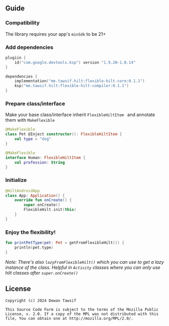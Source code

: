 ## Guide
### Compatibility
The library requires your app's `minSdk` to be 21+

### Add dependencies
```kotlin
plugiin {
    id("com.google.devtools.ksp") version "1.9.20-1.0.14"
}

dependencies {
    implementation("me.tawsif.hilt:flexible-hilt-core:0.1.1")
    ksp("me.tawsif.hilt:flexible-hilt-compiler:0.1.1")
}
```

### Prepare class/interface
Make your base class/interface inherit `FlexibleHiltItem ` and annotate them with `MakeFlexible`
```kotlin
@MakeFlexible
class Pet @Inject constructor(): FlexibleHiltItem {
    val type = "dog"
}

@MakeFlexible
interface Human: FlexibleHiltItem {
    val profession: String
}
```

### Initialize
```kotlin
@HiltAndroidApp
class App: Application() {
    override fun onCreate() {
        super.onCreate()
        FlexibleHilt.init(this)
    }
}
```

### Enjoy the flexibility!
```kotlin
fun printPetType(pet: Pet = getFromFlexibleHilt()) {
    println(pet.type)
}
```

_Note: There's also `lazyFromFlexibleHilt()` which you can use to get a lazy instance of the class._
_Helpful in `Activity` classes where you can only use hilt classes after `super.onCreate()`_

## License

    Copyright (c) 2024 Dewan Tawsif

    This Source Code Form is subject to the terms of the Mozilla Public
    License, v. 2.0. If a copy of the MPL was not distributed with this
    file, You can obtain one at http://mozilla.org/MPL/2.0/.
